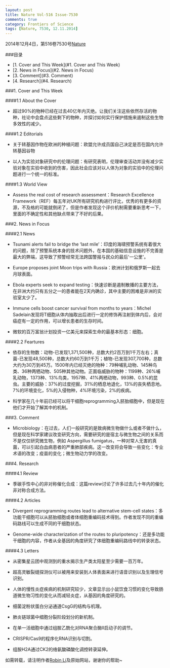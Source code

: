 ```yaml
---
layout: post
title: Nature Vol-516 Issue-7530
comments: true
category: Frontiers of Science
tags: [Nature, 7530, 12.11.2014]
---
```


2014年12月4日，第516卷7530号[Nature](http://www.nature.com/nature/journal/v516/n7530/index.html)

<!-- more -->

###目录
<!-- MarkdownTOC depth=4 -->
- [1. Cover and This Week](#1. Cover and This Week)
- [2. News in Focus](#2. News in Focus)
- [3. Comment](#3. Comment)
- [4. Research](#4. Research)
<!-- /MarkdownTOC -->

<a name="1. Cover and This Week" />

###1. Cover and This Week

####1.1 About the Cover

* 超过90%的物种已经在过去40亿年内灭绝。让我们关注这些依然存活的物种，社论中会盘点这些剩下的物种，并探讨如何实行保护措施来遏制这些生物多效性的减少。

####1.2 Editorials

* 关于转基因作物在欧洲的种植问题：欧盟允许成员国自己决定是否在国内允许转基因谷物

* 以人为实验对象研究中的伦理问题：有研究表明，伦理审查活动并没有减少实验对象在实验中收到的伤害，因此社会应该对以人体为对象的实验中的伦理问题进行一个统一的标准。

####1.3 World View

* Assess the real cost of research assessment：Research Excellence Framework（REF）每五年对UK所有研究机构进行评比，优秀的有更多的资源，不及格的可能就倒闭了，但是作者发现这个评价机制需要重新思考一下，里面的不确定性和其他缺点带来了不好的后果。

<a name="2. News in Focus" />

###2. News in Focus

####2.1 News

* Tsunami alerts fail to bridge the ‘last mile’：印度的海啸预警系统有着很大的问题，除了预警系统本身的技术问题外，在本国的基础信息设施的不完善是最大的弊端，这导致了预警经常无法跨国警报与民众的最后'一公里'。

* Europe proposes joint Moon trips with Russia：欧洲计划和俄罗斯一起去月球表面。

* Ebola experts seek to expand testing：快速诊断是遏制散播的主要方法，在非洲大约只有五分之一的患者能在2天内确诊，其中主要的困难是非洲的实验室太少了。

* Immune cells boost cancer survival from months to years：Michel Sadelain发现将T细胞从体内抽取出后进行一定的修饰再注射到体内后，会对癌症有一定的作用，可以增长患者的生存时间。

* 微软的百万富翁计划投资一亿美元来探索生命的最基本形态：细胞。

####2.2 Feartures

* 依存的生物数：动物-已发现1,371,500种，总数大约2百万到1千万左右；真菌-已发现48,500种，总数大约60万到1千万；植物-已发现307,700种，总数大约为30万到45万。1500年内已经灭绝的物种：79种哺乳动物、145种鸟类、36种两牺动物、505种其他动物。正面临威胁的物种：1199种、26%哺乳动物，1373种、13%鸟类，1957种、41%两栖动物，993种、0.5%的昆虫。主要的威胁：37%的过度挖掘，31%的栖息地退化，13%的丧失栖息地。7%的环境变化，5%的入侵物种，4%环境污染，2%的疾病。

* 科学家在几十年前已经可以将干细胞reprogramming入胚胎细胞中，但是现在他们才开始了解其中的机制。

<a name="3. Comment" />

###3. Comment

* Microbiology：在过去，人们一般研究的是致病微生物做什么或者不做什么，但是现在科学家建议改变研究方向，需要研究的是宿主与微生物之间的关系而不是仅仅研究微生物，例如 Aspergillus fumigatus，一种对常人无害的真菌，可以引起白血病患者的严重肺部疾病。这一改变将会导致一些变化：专业术语的改变；疫苗的变化；微生物动力学的改变。

<a name="4. Research" />

###4. Research

####4.1 Review

* 季碳手性中心的非对称催化合成：这篇review讨论了许多过去几十年内的催化非对称合成方法。

####4.2 Articles

* Divergent reprogramming routes lead to alternative stem-cell states：多功能干细胞可以从胚胎细胞或者体细胞重编码技术得到。作者发现不同的重编码路线可以生成不同的干细胞状态。

* Genome-wide characterization of the routes to pluripotency：还是多功能干细胞的内容，作者从全基因的角度研究了体细胞重编码路线中的转录状态。

####4.3 Letters

* 从密集星云团中观测到的重水揭示生产类太阳星至少需要一百万年。

* 超高灵敏裂缝探测仪可以被用来安装到人体表面来进行语音识别以及生理信号识别。

* 人体的慢性炎症疾病的机制研究较少，文章显示出小鼠饮食习惯的变化导致肠道微生物习性的变化从而减轻炎症，从基因的角度研究的。

* 细菌淀粉状蛋白分泌通道CsgG的结构与机理。

* 肺炎链球菌中细胞分裂阶段划分的新机制。

* 在单一活细胞中通过组胺乙酰化对RNA聚合酶II启动子的调节。

* CRISPR/Cas9的程序化RNA识别与切割。

* 组胺H2A通过CK2的络氨酸磷酸化调控转录延伸。

如需转载，请注明作者[Robin Li](https://pureice.github.com)及原始网站，谢谢你的帮助~
